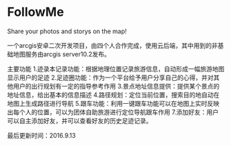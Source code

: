 # FollowMe
Share your photos and storys on the map!

一个arcgis安卓二次开发项目，由四个人合作完成，使用云后端，其中用到的非基础地图服务由arcgis server10.2发布。

主要功能
1.迹录本记录功能：根据地理位置记录旅游信息，自动形成一幅旅游地图显示用户的足迹
2.足迹圈功能：作为一个平台给予用户分享自己的心得，并对其他用户的出行规划有一定的指导参考作用
3.景点地址信息提供：提供某个景点的地址信息，给出基本的信息描述
4.路径规划：定位当前位置，搜索目的地自动在地图上生成路径进行导航
5.跟车功能：利用一键跟车功能可以在地图上实时反映出每个人的位置，可以为团体自助旅游进行定位导航跟车作用
7.添加好友：用户可以自主添加好友，并可以查看好友的历史足迹记录。

最后更新时间：2016.9.13

